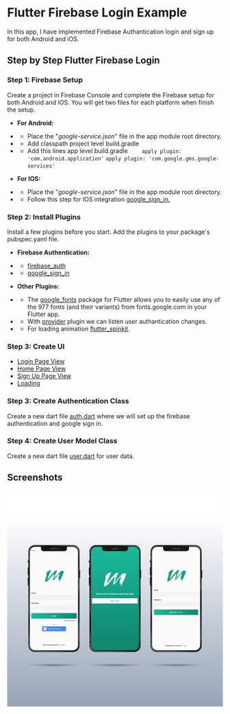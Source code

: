 # Flutter Firebase Login Example

In this app, I have implemented Firebase Authantication login and sign up for both Android and iOS.

## Step by Step Flutter Firebase Login

### Step 1: Firebase Setup

Create a project in Firebase Console and complete the Firebase setup for both Android and IOS. You will get two files for each platform when finish the setup. 
* **For Android:** 
- - Place the "*google-service.json*" file in the app module root directory. 
- - Add classpath project level build.gradle
- - Add this lines app level  build.gradle
``    apply plugin: 'com.android.application'``
`apply plugin: 'com.google.gms.google-services'`
* **For IOS:** 
- - Place the "*google-service.json*" file in the app module root directory.
- - Follow this step for IOS integration [google_sign_in.](https://pub.dev/packages/google_sign_in#ios-integration "google_sign_in")

### Step 2: Install Plugins

Install a few plugins before you start. Add the plugins to your package's pubspec.yaml file.
* **Firebase Authentication:**
- - [firebase_auth](https://pub.dev/packages/firebase_auth "firebase_auth")
- - [google_sign_in](https://pub.dev/packages/google_sign_in "google_sign_in")
* **Other Plugins:**
- - The [google_fonts](https://pub.dev/packages/google_fonts "google_fonts") package for Flutter allows you to easily use any of the 977 fonts (and their variants) from fonts.google.com in your Flutter app.
- - With [provider](https://pub.dev/packages/provider "provider") plugin we can listen user authantication changes. 
- - For loading animation [flutter_spinkit](https://pub.dev/packages/flutter_spinkit "flutter_spinkit").

### Step 3: Create UI
- [Login Page View](https://github.com/azizoglu/FirebaseLoginExample/blob/master/lib/ui/views/login_page.dart "Login Page View")
- [Home Page View](https://github.com/azizoglu/FirebaseLoginExample/blob/master/lib/ui/views/home_page.dart "Home Page View")
- [Sign Up Page View](https://github.com/azizoglu/FirebaseLoginExample/blob/master/lib/ui/views/signup_page.dart "Sign Up Page View")
- [Loading](https://github.com/azizoglu/FirebaseLoginExample/blob/master/lib/ui/shared/loading.dart "Loading")

### Step 3: Create Authentication Class
Create a new dart file [auth.dart](https://github.com/azizoglu/FirebaseLoginExample/blob/master/lib/core/services/auth.dart "auth.dart")  where we will set up the firebase authentication and google sign in.

### Step 4: Create User Model Class
Create a new dart file [user.dart](https://github.com/azizoglu/FirebaseLoginExample/blob/master/lib/data/models/user.dart")  for user data. 

## Screenshots
![GCS](https://github.com/azizoglu/FirebaseLoginExample/blob/master/screenshot/screenshot.jpg) 

